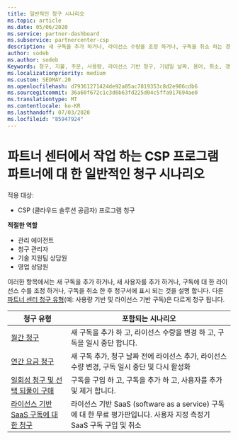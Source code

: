 ```yaml
---
title: 일반적인 청구 시나리오
ms.topic: article
ms.date: 05/06/2020
ms.service: partner-dashboard
ms.subservice: partnercenter-csp
description: 새 구독을 추가 하거나, 라이선스 수량을 조정 하거나, 구독을 취소 하는 경우 대금 청구를 살펴보세요. 사용량 기반 및 라이선스 기반 구독이 어떻게 다른 지 확인 합니다.
author: sodeb
ms.author: sodeb
Keywords: 청구, 지불, 주문, 사용량, 라이선스 기반 청구, 기념일 날짜, 용어, 취소, 갱신, 가격 수식, 조정 파일, 정찰 파일
ms.localizationpriority: medium
ms.custom: SEOMAY.20
ms.openlocfilehash: d79361271424de92a85ac7819353c8d2e906cdb6
ms.sourcegitcommit: 36a60f672c1c3d6b63fd225d04c5ffa917694ae0
ms.translationtype: MT
ms.contentlocale: ko-KR
ms.lasthandoff: 07/03/2020
ms.locfileid: "85947924"
---
```

# <a name="common-billing-scenarios-for-csp-program-partners-working-in-partner-center"></a>파트너 센터에서 작업 하는 CSP 프로그램 파트너에 대 한 일반적인 청구 시나리오

적용 대상:

- CSP (클라우드 솔루션 공급자) 프로그램 청구

**적절한 역할**

- 관리 에이전트
- 청구 관리자
- 기술 지원팀 상담원
- 영업 상담원

이러한 항목에서는 새 구독을 추가 하거나, 새 사용자를 추가 하거나, 구독에 대 한 라이선스 수를 조정 하거나, 구독을 취소 한 후 청구서에 표시 되는 것을 설명 합니다. 다른 [파트너 센터 청구 유형](billing-different-types.md)(예: 사용량 기반 및 라이선스 기반 구독)은 다르게 청구 됩니다.

| 청구 유형 | 포함되는 시나리오 |
| --------------- | ----------------- |
| [월간 청구](common-billing-scenarios-monthly.md) | 새 구독을 추가 하 고, 라이선스 수량을 변경 하 고, 구독을 일시 중단 합니다. |
| [연간 요금 청구](common-billing-scenarios-annual.md) | 새 구독 추가, 청구 날짜 전에 라이선스 추가, 라이선스 수량 변경, 구독 일시 중단 및 다시 활성화 |
| [일회성 청구 및 선택 되풀이 구매](common-billing-scenarios-onetime-recurring.md) | 구독을 구입 하 고, 구독을 추가 하 고, 사용자를 추가 및 제거 합니다. |
| [라이선스 기반 SaaS 구독에 대 한 청구](common-billing-scenarios-saas.md) | 라이선스 기반 SaaS (software as a service) 구독에 대 한 무료 평가판입니다. 사용자 지정 측정기 SaaS 구독 구입 및 취소 |

